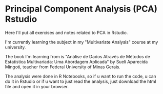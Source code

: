 
# Principal Component Analysis (PCA) Rstudio

Here I'll put all exercises and notes related to PCA in Rstudio.

I'm currently learning the subject in my "Multivariate Analysis" course at my university.

The book I'm learning from is "Análise de Dados Através de Métodos de Estatística Multivariada: Uma Abordagem Aplicada" by Sueli Aparecida Mingoti, teacher from Federal University of Minas Gerais.

The analysis were done in R Notebooks, so if u want to run the code, u can do it in Rstudio or if u want to just read the analysis, just download the html file and open it in your browser.